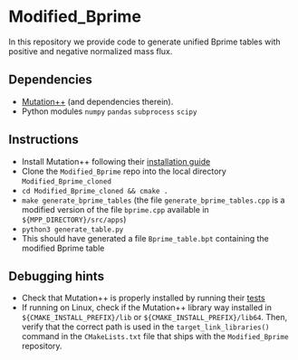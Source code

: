 # Modified_Bprime

In this repository we provide code to generate unified Bprime tables with positive and negative normalized mass flux.

## Dependencies
- [Mutation++](https://github.com/mutationpp/Mutationpp) (and dependencies therein). 
- Python modules `numpy` `pandas` `subprocess` `scipy`

## Instructions
- Install Mutation++ following their [installation guide](https://github.com/mutationpp/Mutationpp/blob/master/docs/installation.md#top)
- Clone the `Modified_Bprime` repo into the local directory `Modified_Bprime_cloned`
- `cd Modified_Bprime_cloned && cmake .` 
- `make generate_bprime_tables` (the file `generate_bprime_tables.cpp` is a modified version of the file `bprime.cpp` available in `${MPP_DIRECTORY}/src/apps`)
- `python3 generate_table.py`
- This should have generated a file `Bprime_table.bpt` containing the modified Bprime table

## Debugging hints
- Check that Mutation++ is properly installed by running their [tests](https://github.com/mutationpp/Mutationpp/blob/master/docs/installation.md#top)
- If running on Linux, check if the Mutation++ library way installed in `${CMAKE_INSTALL_PREFIX}/lib` or `${CMAKE_INSTALL_PREFIX}/lib64`. Then, verify that the correct path is used in the `target_link_libraries()` command in the `CMakeLists.txt` file that ships with the `Modified_Bprime` repository.
